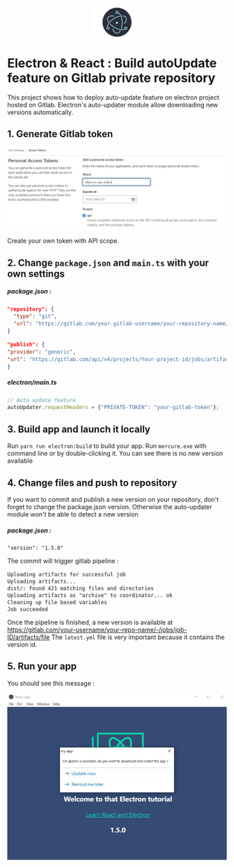 <div align="center">

![Electron logo](assets/electron.png "Electron logo")
</div>

# Electron & React : Build autoUpdate feature on Gitlab private repository

This project shows how to deploy auto-update feature on electron project hosted on Gitlab. Electron's auto-updater module allow downloading new versions automatically. 

## 1. Generate Gitlab token

<div align="center">

![Gitlab token logo](assets/gitlab-token.JPG "Creation of gitlab token")
</div>

Create your own token with API scope.

## 2. Change ```package.json``` and ```main.ts``` with your own settings 
##### package.json :
```JSON
"repository": {
  "type": "git",
  "url": "https://gitlab.com/your-gitlab-username/your-repository-name/"
}
```
```JSON
"publish": {
"provider": "generic",
"url": "https://gitlab.com/api/v4/projects/Your-project-id/jobs/artifacts/your-branch-name/raw/dist?job=build"
}
```

##### electron/main.ts
```Javascript
// Auto update feature
autoUpdater.requestHeaders = {"PRIVATE-TOKEN": "your-gitlab-token"};
```

## 3. Build app and launch it locally

Run ```yarn run electron:build``` to build your app. Run ```mercure.exe``` with command line or by double-clicking it.
You can see there is no new version available

## 4. Change files and push to repository

If you want to commit and publish a new version on your repository, don't forget to change the package.json version. Otherwise the auto-updater module won't be able to detect a new version

##### package.json :
```
"version": "1.5.0"
```

The commit will trigger gitlab pipeline :
```
Uploading artifacts for successful job
Uploading artifacts...
dist/: found 421 matching files and directories    
Uploading artifacts as "archive" to coordinator... ok 
Cleaning up file based variables
Job succeeded
```

Once the pipeline is finished, a new version is available at https://gitlab.com/your-username/your-repo-name/-/jobs/job-ID/artifacts/file
The ```latest.yml``` file is very important because it contains the version id.

## 5. Run your app

You should see this message : 

<div align="center">

![Update available](assets/update-available.JPG "Update available")
</div>


